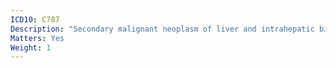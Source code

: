 ```yaml
---
ICD10: C787
Description: "Secondary malignant neoplasm of liver and intrahepatic bile duct"
Matters: Yes
Weight: 1
---
```


